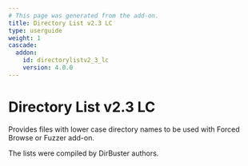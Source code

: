 ```yaml
---
# This page was generated from the add-on.
title: Directory List v2.3 LC
type: userguide
weight: 1
cascade:
  addon:
    id: directorylistv2_3_lc
    version: 4.0.0
---
```


# Directory List v2.3 LC

Provides files with lower case directory names to be used with Forced Browse or Fuzzer add-on.

The lists were compiled by DirBuster authors.
